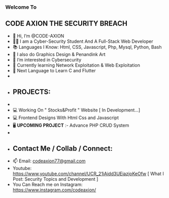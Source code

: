 <h3>Welcome To</h3>
<h2>CODE AXION
THE&nbspSECURITY&nbspBREACH </h2>

- 👋 Hi, I’m @CODE-AXION 
- 👨‍💻 I am a Cyber-Security Student And A Full-Stack Web Developer
- 📚 Languages I Know: Html, CSS, Javascript, Php, Mysql, Python, Bash 
- 🎨 I also do Graphics Design & Penandink Art
- 👀 I’m interested in Cybersecurity
- 📖 Currently learning Network Exploitation & Web Exploitation
- 📕 Next Language to Learn C and Flutter 
-
- <h2>PROJECTS:</h2>
- 
- 💻 Working On " Stocks&Profit " Website [ In Development...]
- 💻 Frontend Designs With Html Css and Javascript 
- 🖥 <b>UPCOMING PROJECT</b> :- Advance PHP CRUD System
- 
- <h2>Contact Me / Collab / Connect:</h2>
- 📫 Email: codeaxion77@gmail.com
- Youtube: https://www.youtube.com/channel/UCR_21iAidd3UEiazjoKeOfw [ What I Post: Security Topics and Development ]
- You Can Reach me on Instagram: https://www.instagram.com/codeaxion/

<!---
CODE-AXION/CODE-AXION is a ✨ special ✨ repository because its `README.md` (this file) appears on your GitHub profile.
You can click the Preview link to take a look at your changes.
--->
